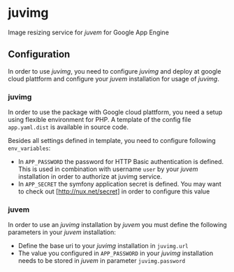 # juvimg
Image resizing service for *juvem* for Google App Engine

## Configuration
In order to use *juvimg*, you need to configure *juvimg* and deploy at google cloud plattform and configure your *juvem* installation for usage of *juvimg*.

### juvimg
In order to use the package with Google cloud plattform, you need a setup using flexible environment for PHP. 
A template of the config file `app.yaml.dist` is available in source code. 

Besides all settings defined in template, you need to configure following `env_variables`:
* In `APP_PASSWORD` the password for HTTP Basic authentication is defined. This is used in combination with username `user` by your *juvem* installation in order to authorize at juvimg service.
* In `APP_SECRET` the symfony application secret is defined. You may want to check out [http://nux.net/secret] in order to configure this value

### juvem
In order to use an *juvimg* installation by *juvem* you must define the following parameters in your *juvem* installation:

* Define the base uri to your *juvimg* installation in `juvimg.url`
* The value you configured in `APP_PASSWORD` in your *juvimg* installation needs to be stored in *juvem* in parameter `juvimg.password`